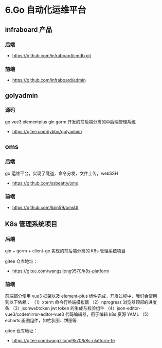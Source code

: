 # 6.Go 自动化运维平台

## infraboard 产品

### 后端

- https://github.com/infraboard/cmdb.git

### 前端

- https://github.com/infraboard/admin

## golyadmin

### 源码

go vue3 elementplus gin gorm 开发的前后端分离的中后端管理系统

- https://gitee.com/lybbn/golyadmin

## oms

### 后端

go 运维平台，实现了隧道，命令分发，文件上传，webSSH

- https://github.com/ssbeatty/oms

### 前端

- https://github.com/lixin59/omsUI

## K8s 管理系统项目

### 后端

gin + gorm + client-go 实现的前后端分离的 K8s 管理系统项目

gitee 仓库地址：

- https://gitee.com/wangzilong9570/k8s-platform

### 前端

前端部分使用 vue3 框架以及 element-plus 组件完成，开发过程中，我们会使用到以下依赖：
（1）xterm 命令行终端模拟器
（2）nprogress 浏览器顶部的进度条
（3）jsonwebtoken jwt token 的生成与校验组件
（4）json-editor-vue3/codemirror-editor-vue3 代码编辑器，用于编辑 k8s 资源 YAML
（5）echarts 画图组件，如柱状图、饼图等

gitee 仓库地址：

- https://gitee.com/wangzilong9570/k8s-platform-fe
